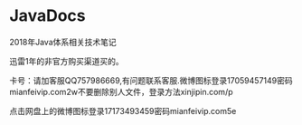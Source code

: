# JavaDocs
2018年Java体系相关技术笔记



迅雷1年的非官方购买渠道买的。

卡号：请加客服QQ757986669,有问题联系客服.微博图标登录17059457149密码mianfeivip.com2w不要删除别人文件，登录方法xinjipin.com/p



点击网盘上的微博图标登录17173493459密码mianfeivip.com5e